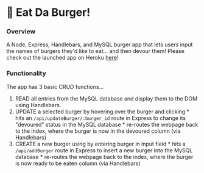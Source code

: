 # :hamburger: Eat Da Burger!


### Overview
A Node, Express, Handlebars, and MySQL burger app that lets users input the names of burgers they'd like to eat... and then devour them!
Please check out the launched app on Heroku [here](https://quiet-dusk-45118.herokuapp.com/)!


### Functionality
The app has 3 basic CRUD functions...
  1. READ all entries from the MySQL database and display them to the DOM using Handlebars.
  2. UPDATE a selected burger by hovering over the burger and clicking
    * hits an `/api/updateBurger/:burger_id` route in Express to change its "devoured" status in the MySQL database
    * re-routes the webpage back to the index, where the burger is now in the devoured column (via Handlebars)
  3. CREATE a new burger using by entering burger in input field
    * hits a `/api/addBurger` route in Express to insert a new burger into the MySQL database
    * re-routes the webpage back to the index, where the burger is now ready to be eaten column (via Handlebars)
